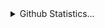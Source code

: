 
<details>
  <summary>Github Statistics...</summary>
  <p align = "center">
    <img src="https://github-readme-stats.vercel.app/api?username=singalhimanshu&show_icons=true"/>
  </p>
</details>
 

